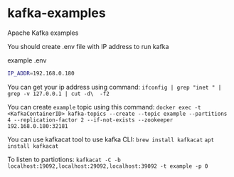 # kafka-examples

Apache Kafka examples

You should create .env file with IP address to run kafka

example .env

```bash
IP_ADDR=192.168.0.180
```

You can get your ip address using command: `ifconfig | grep "inet " | grep -v 127.0.0.1 | cut -d\  -f2`

You can create `example` topic using this command:
`docker exec -t <KafkaContainerID> kafka-topics --create --topic example --partitions 4 --replication-factor 2 --if-not-exists --zookeeper 192.168.0.180:32181`

You can use kafkacat tool to use kafka CLI: `brew install kafkacat` `apt install kafkacat`

To listen to partiotions: `kafkacat -C -b localhost:19092,localhost:29092,localhost:39092 -t example -p 0`

